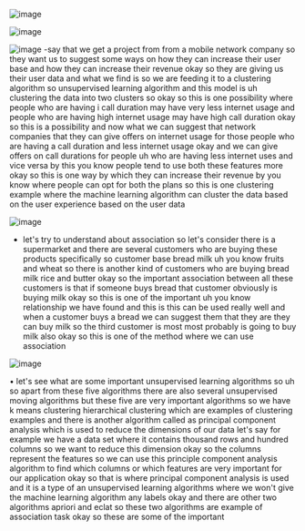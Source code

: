 
![image](https://github.com/user-attachments/assets/69a9dbdb-5c37-4657-ad1b-97dfdc6276a4)

![image](https://github.com/user-attachments/assets/9b2e6e71-69e1-41ae-8d12-fb9acdb40387)

![image](https://github.com/user-attachments/assets/1b877d04-976d-474a-ab58-c48ec7ef3ca2)
-say that we get a project from from a mobile network company so they want us to suggest some ways on how they can increase their user base and how they can increase their revenue okay so they are giving us their user data and what we find is so we are feeding it to a clustering algorithm so unsupervised learning algorithm and this model is uh clustering the data into two clusters so okay so this is one possibility where people who are having i call duration may have very less internet usage and people who are having high internet usage may have high call duration okay so this is a possibility and now what we can suggest that network companies that they can give offers on internet usage for those people who are having a call duration and less internet usage okay and we can give offers on call durations for people uh who are having less internet uses and vice versa by this you know people tend to use both these features more okay so this is one way by which they can increase their revenue by you know where people can opt for both the plans
so this is one clustering example where the machine learning algorithm can cluster the data based on the user experience based on the user data

![image](https://github.com/user-attachments/assets/3c6e57c7-0bea-4e60-83ae-53da7ab82715)

- let's try to understand about association so let's consider there is a supermarket and there are several customers who are buying these products specifically so customer base bread milk uh you know fruits and wheat so there is another kind of customers who are buying bread milk rice and butter okay so the important association between all these customers is that if someone buys bread that customer obviously is buying milk okay so this is one of the important uh you know relationship we have found and this is this can be used really well and when a customer buys a bread we can suggest them that they are they can buy milk so the third customer is most most probably is going to buy milk also okay so this is one of the method where we can use association


![image](https://github.com/user-attachments/assets/da2f3a4d-03e1-4853-be34-dcdacd3e79d9)

• let's see what are some important unsupervised learning algorithms so uh so apart from these five algorithms there are also several unsupervised moving algorithms but these five are very important algorithms so we have k means clustering hierarchical clustering which are examples of clustering examples and there is another algorithm called as principal component analysis which is used to reduce the dimensions of our data let's say for example we have a data set where it contains thousand rows and hundred columns so we want to reduce this dimension okay so the columns represent the features so we can use this principle component analysis algorithm to find which columns or which features are very important for our application okay so that is where principal component analysis is used and it is a type of an unsupervised learning algorithms where we won't give the machine learning algorithm any labels okay and there are other two algorithms apriori and eclat so these two algorithms are example of association task okay so these are some of the important
